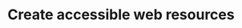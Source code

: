 # Create accessible web resources

<!-- https://docs.microsoft.com/en-us/dynamics365/customer-engagement/developer/create-accessible-web-resources -->